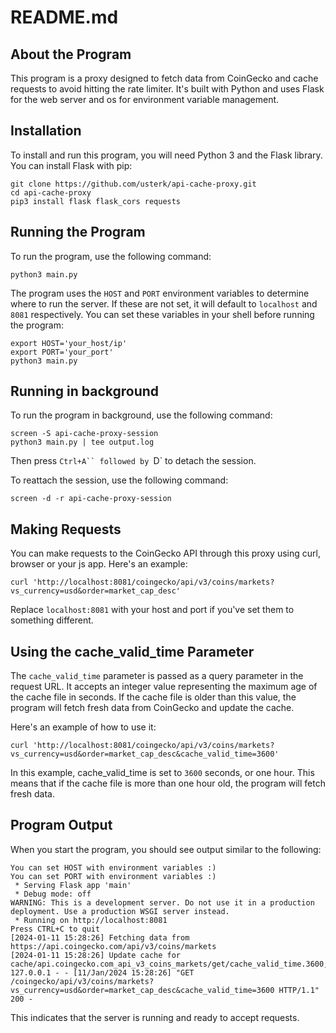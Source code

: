 # README.md
## About the Program
This program is a proxy designed to fetch data from CoinGecko and cache requests to avoid hitting the rate limiter. It's built with Python and uses Flask for the web server and os for environment variable management.

## Installation
To install and run this program, you will need Python 3 and the Flask library. You can install Flask with pip:
```
git clone https://github.com/usterk/api-cache-proxy.git
cd api-cache-proxy
pip3 install flask flask_cors requests
```
## Running the Program
To run the program, use the following command:
```
python3 main.py
```
The program uses the `HOST` and `PORT` environment variables to determine where to run the server. If these are not set, it will default to `localhost` and `8081` respectively. You can set these variables in your shell before running the program:
```
export HOST='your_host/ip'
export PORT='your_port'
python3 main.py
```
## Running in background
To run the program in background, use the following command:
```
screen -S api-cache-proxy-session
python3 main.py | tee output.log
```
Then press `Ctrl+A`` followed by `D` to detach the session.

To reattach the session, use the following command:
```
screen -d -r api-cache-proxy-session
```

## Making Requests
You can make requests to the CoinGecko API through this proxy using curl, browser or your js app. Here's an example:
```
curl 'http://localhost:8081/coingecko/api/v3/coins/markets?vs_currency=usd&order=market_cap_desc'
```

Replace `localhost:8081` with your host and port if you've set them to something different.

## Using the cache_valid_time Parameter
The `cache_valid_time` parameter is passed as a query parameter in the request URL. It accepts an integer value representing the maximum age of the cache file in seconds. If the cache file is older than this value, the program will fetch fresh data from CoinGecko and update the cache.

Here's an example of how to use it:
```
curl 'http://localhost:8081/coingecko/api/v3/coins/markets?vs_currency=usd&order=market_cap_desc&cache_valid_time=3600'
```

In this example, cache_valid_time is set to `3600` seconds, or one hour. This means that if the cache file is more than one hour old, the program will fetch fresh data.

## Program Output
When you start the program, you should see output similar to the following:
```
You can set HOST with environment variables :)
You can set PORT with environment variables :)
 * Serving Flask app 'main'
 * Debug mode: off
WARNING: This is a development server. Do not use it in a production deployment. Use a production WSGI server instead.
 * Running on http://localhost:8081
Press CTRL+C to quit
[2024-01-11 15:28:26] Fetching data from https://api.coingecko.com/api/v3/coins/markets
[2024-01-11 15:28:26] Update cache for cache/api.coingecko.com_api_v3_coins_markets/get/cache_valid_time.3600,order.market_cap_desc,vs_currency.usd.cache
127.0.0.1 - - [11/Jan/2024 15:28:26] "GET /coingecko/api/v3/coins/markets?vs_currency=usd&order=market_cap_desc&cache_valid_time=3600 HTTP/1.1" 200 -
```

This indicates that the server is running and ready to accept requests.
